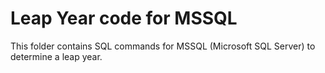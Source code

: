 # Leap Year code for MSSQL

This folder contains SQL commands for MSSQL (Microsoft SQL Server) to determine a leap year.

